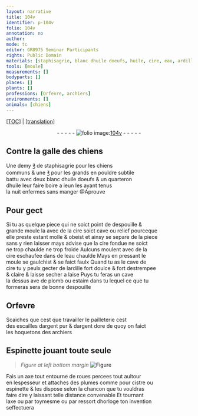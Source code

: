 ```yaml
---
layout: narrative
title: 104v
identifier: p-104v
folio: 104v
annotation: no
author:
mode: tc
editor: GR8975 Seminar Participants
rights: Public Domain
materials: [staphisagrie, blanc dhuile doeufs, huile, cire, eau, ardille fort doulce, plomb, estaim, argent, argent dore, plumes]
tools: [moule]
measurements: []
bodyparts: []
places: []
plants: []
professions: [Orfevre, archiers]
environments: []
animals: [chiens]
---
```


<p><a href="{{ site.baseurl }}/diplomatic/">[TOC]</a> | <a href="{{ site.baseurl }}/texts/p-104v_tl/" target="_blank">[translation]</a></p><div class="folio" align="center">- - - - - <a href="http://gallica.bnf.fr/ark:/12148/btv1b10500001g/f214.image" target="_blank"><img src="https://cu-mkp.github.io/2017-workshop-edition/assets/photo-icon.png" alt="folio image: " style="display:inline-block; margin-bottom:-3px;"/>104v</a> - - - - - </div>  
  

## Contre la galle des <span class="al">chiens</span>

 
Une demy ℥ de <span class="m">staphisagrie</span> pour les <span class="al">chiens</span><br/> communs & une ℥ pour les grands en pouldre subtile<br/> battu avec deux <span class="m">blanc <span class="del">dhuile</span> doeufs</span> & un quarteron<br/> d<span class="m">huile</span> leur faire boire a ieun les ayant tenus<br/> la nuit enfermes sans manger @Aprouve
 
 
  

## Pour gect

 
Si tu as quelque piece qui ne soict point de despouille &<br/> grande moule la avec de la <span class="m">cire</span> soict cave ou relief pourceque<br/> elle preste estant molle & obeist et ainsy se separe de la piece<br/> sans y rien laisser mays advise que la <span class="m">cire</span> fondue ne soict<br/> ne trop chaulde ne trop froide Aulcuns moulent avec de la<br/> <span class="m">cire</span> eschaufee dans de l<span class="m">eau</span> chaulde Mays en pressant le<br/> <span class="tl">moule</span> se gaulchist & se faict faulx Quand tu as le cave de<br/> <span class="m">cire</span> tu y peulx gecter de l<span class="m">ardille fort doulce</span> & fort destrempee<br/> & claire & laisse secher a laise Puys tu feras un cave<br/> la dessus <span class="del">ave</span> de <span class="m">plomb</span> ou <span class="m">estaim</span> dans <span class="del">tu</span> lequel ce que tu<br/> formeras sera de bonne despouille
 
 
  

## <span class="pro">Orfevre</span>

 
Scaiches que cest que travailler le pailleterie cest<br/> des escailles d<span class="m">argent</span> pur & d<span class="m">argent dore</span> de quoy on faict<br/> les hoquetons des <span class="pro">archiers</span>
 
 
  

## Espinette jouant toute seule

 
> *Figure*
> *at left bottom margin*
> <a href="https://drive.google.com/open?id=0B9-oNrvWdlO5cWFSaUU5a2R6N2s" target="_blank"><img src="https://cu-mkp.github.io/GR8975-edition/assets/photo-icon.png" alt="Figure" style="display:inline-block; margin-bottom:-3px;"/></a>
 
Fais un axe tout entourne de roues percees tout aultour<br/> en lespesseur et attaches des <span class="m">plumes</span> comme pour cistre ou<br/> espinette & les dispose selon la chancon que tu vouldras<br/> faire dire y laissant <span class="del">telle</span> distance convenable Et tournant<br/> laxe ou par toymesme ou par ressort dhorloge ton invention<br/> seffectuera
 
